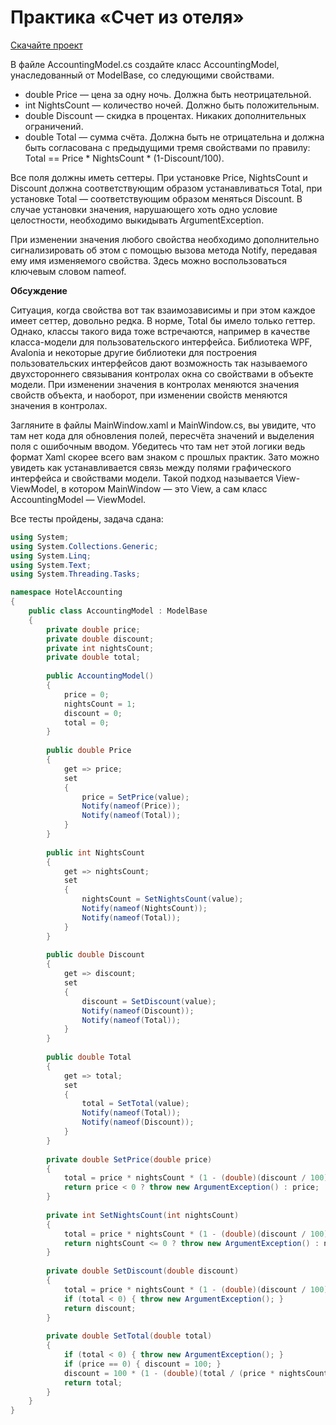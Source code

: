 # Практика «Счет из отеля»

[Скачайте проект](HotelAccounting.zip)

В файле AccountingModel.cs создайте класс AccountingModel, унаследованный от ModelBase, со следующими свойствами.
- double Price — цена за одну ночь. Должна быть неотрицательной.
- int NightsCount — количество ночей. Должно быть положительным.
- double Discount — скидка в процентах. Никаких дополнительных ограничений.
- double Total — сумма счёта. Должна быть не отрицательна и должна быть согласована с предыдущими тремя свойствами по правилу: Total == Price * NightsCount * (1-Discount/100).

Все поля должны иметь сеттеры. При установке Price, NightsCount и Discount должна соответствующим образом устанавливаться Total, при установке Total — соответствующим образом меняться Discount. В случае установки значения, нарушающего хоть одно условие целостности, необходимо выкидывать ArgumentException.

При изменении значения любого свойства необходимо дополнительно сигнализировать об этом с помощью вызова метода Notify, передавая ему имя изменяемого свойства. Здесь можно воспользоваться ключевым словом nameof.

**Обсуждение**

Ситуация, когда свойства вот так взаимозависимы и при этом каждое имеет сеттер, довольно редка. В норме, Total бы имело только геттер. Однако, классы такого вида тоже встречаются, например в качестве класса-модели для пользовательского интерфейса. Библиотека WPF, Avalonia и некоторые другие библиотеки для построения пользовательских интерфейсов дают возможность так называемого двухстороннего связывания контролах окна со свойствами в объекте модели. При изменении значения в контролах меняются значения свойств объекта, и наоборот, при изменении свойств меняются значения в контролах.

Загляните в файлы MainWindow.xaml и MainWindow.cs, вы увидите, что там нет кода для обновления полей, пересчёта значений и выделения поля с ошибочным вводом. Убедитесь что там нет этой логики ведь формат Xaml скорее всего вам знаком с прошлых практик. Зато можно увидеть как устанавливается связь между полями графического интерфейса и свойствами модели. Такой подход называется View-ViewModel, в котором MainWindow — это View, а сам класс AccountingModel — ViewModel.


Все тесты пройдены, задача сдана:
```cs
using System;
using System.Collections.Generic;
using System.Linq;
using System.Text;
using System.Threading.Tasks;

namespace HotelAccounting
{
    public class AccountingModel : ModelBase
    {
        private double price;
        private double discount;
        private int nightsCount;
        private double total;
        
        public AccountingModel()
        {
            price = 0;
            nightsCount = 1;
            discount = 0;
            total = 0;
        }
    
        public double Price
        {
            get => price;
            set
            {
                price = SetPrice(value);
                Notify(nameof(Price));
                Notify(nameof(Total));
            }
        }
    
        public int NightsCount
        {
            get => nightsCount;
            set
            {
                nightsCount = SetNightsCount(value);
                Notify(nameof(NightsCount));
                Notify(nameof(Total));
            }
        }
    
        public double Discount
        {
            get => discount;
            set
            {
                discount = SetDiscount(value);
                Notify(nameof(Discount));
                Notify(nameof(Total));
            }
        }
    
        public double Total
        {
            get => total;
            set
            {
                total = SetTotal(value);
                Notify(nameof(Total));
                Notify(nameof(Discount));
            }
        }
    
        private double SetPrice(double price)
        {
            total = price * nightsCount * (1 - (double)(discount / 100));
            return price < 0 ? throw new ArgumentException() : price;
        }
    
        private int SetNightsCount(int nightsCount)
        {
            total = price * nightsCount * (1 - (double)(discount / 100));
            return nightsCount <= 0 ? throw new ArgumentException() : nightsCount;
        }
    
        private double SetDiscount(double discount)
        {
            total = price * nightsCount * (1 - (double)(discount / 100));
            if (total < 0) { throw new ArgumentException(); }
            return discount;
        }
    
        private double SetTotal(double total)
        {
            if (total < 0) { throw new ArgumentException(); }
            if (price == 0) { discount = 100; }
            discount = 100 * (1 - (double)(total / (price * nightsCount)));
            return total;
        }
    }
}
```
